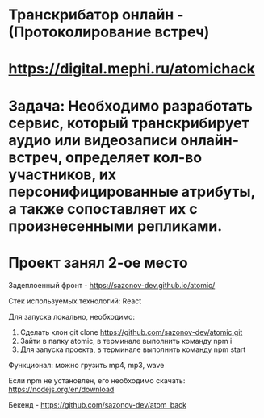 # Транскрибатор онлайн - (Протоколирование встреч)
# https://digital.mephi.ru/atomichack
# Задача: Необходимо разработать сервис, который транскрибирует аудио или видеозаписи онлайн-встреч, определяет кол-во участников, их персонифицированные атрибуты, а также сопоставляет их с произнесенными репликами.

# Проект занял 2-ое место

Задеплоенный фронт - https://sazonov-dev.github.io/atomic/

Стек используемых технологий: React

Для запуска локально, необходимо:
1. Сделать клон git clone https://github.com/sazonov-dev/atomic.git
2. Зайти в папку atomic, в терминале выполнить команду npm i
3. Для запуска проекта, в терминале выполнить команду npm start

Функционал: можно грузить mp4, mp3, wave

Если npm не установлен, его необходимо скачать: https://nodejs.org/en/download

Бекенд - https://github.com/sazonov-dev/atom_back


